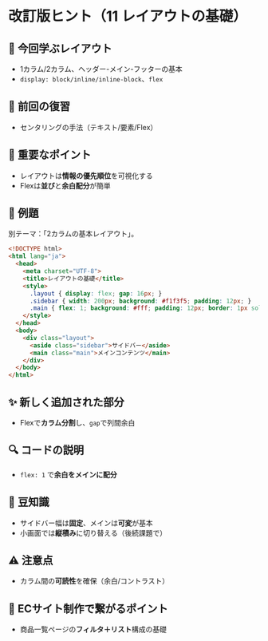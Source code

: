 # 改訂版ヒント（11 レイアウトの基礎）

## 🧩 今回学ぶレイアウト
- 1カラム/2カラム、ヘッダー-メイン-フッターの基本
- `display: block/inline/inline-block`、`flex`

## 🔁 前回の復習
- センタリングの手法（テキスト/要素/Flex）

## 📌 重要なポイント
- レイアウトは**情報の優先順位**を可視化する
- Flexは**並び**と**余白配分**が簡単

## 🧪 例題
別テーマ：「2カラムの基本レイアウト」。

```html
<!DOCTYPE html>
<html lang="ja">
  <head>
    <meta charset="UTF-8">
    <title>レイアウトの基礎</title>
    <style>
      .layout { display: flex; gap: 16px; }
      .sidebar { width: 200px; background: #f1f3f5; padding: 12px; }
      .main { flex: 1; background: #fff; padding: 12px; border: 1px solid #dee2e6; }
    </style>
  </head>
  <body>
    <div class="layout">
      <aside class="sidebar">サイドバー</aside>
      <main class="main">メインコンテンツ</main>
    </div>
  </body>
</html>
```

## ✨ 新しく追加された部分
- Flexで**カラム分割**し、`gap`で列間余白

## 🔍 コードの説明
- `flex: 1` で**余白をメインに配分**

## 📖 豆知識
- サイドバー幅は**固定**、メインは**可変**が基本
- 小画面では**縦積み**に切り替える（後続課題で）

## ⚠️ 注意点
- カラム間の**可読性**を確保（余白/コントラスト）

## 🛒 ECサイト制作で繋がるポイント
- 商品一覧ページの**フィルタ＋リスト**構成の基礎